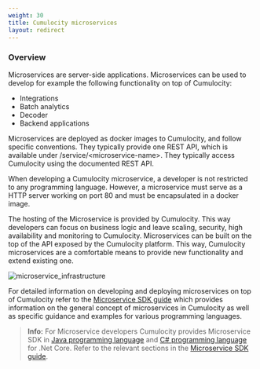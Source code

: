 ```yaml
---
weight: 30
title: Cumulocity microservices
layout: redirect
---
```


### Overview

Microservices are server-side applications. Microservices can be used to develop for example the following functionality on top of Cumulocity:

* Integrations
* Batch analytics
* Decoder
* Backend applications 

Microservices are deployed as docker images to Cumulocity, and follow specific conventions. They typically provide one REST API, which is available under /service/&lt;microservice-name&gt;. They typically access Cumulocity using the documented REST API.

When developing a Cumulocity microservice, a developer is not restricted to any programming language. However, a microservice must serve as a HTTP server working on port 80 and must be encapsulated in a docker image.

The hosting of the Microservice is provided by Cumulocity. This way developers can focus on business logic and leave scaling, security, high availability and monitoring to Cumulocity. Microservices can be built on the top of the API exposed by the Cumulocity platform. This way, Cumulocity microservices are a comfortable means to provide new functionality and extend existing one. 

![microservice_infrastructure](/images/concepts-guide/microservice_infrastructure.png)

For detailed information on developing and deploying microservices on top of Cumulocity refer to the [Microservice SDK guide](/microservice-sdk) which provides information on the general concept of microservices in Cumulocity as well as specific guidance and examples for various programming languages. 

>**Info:** For Microservice developers Cumulocity provides Microservice SDK in [Java programming language](/microservice-sdk/java) and [C# programming language](/microservice-sdk/cs) for .Net Core. Refer to the relevant sections in the [Microservice SDK guide](/microservice-sdk).